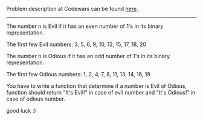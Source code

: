 Problem description at Codewars can be found
[here](https://www.codewars.com/kata/56fcfad9c7e1fa2472000034/train/python).

-------------

The number n is Evil if it has an even number of 1's in its binary representation.

The first few Evil numbers: 3, 5, 6, 9, 10, 12, 15, 17, 18, 20
<br>

The number n is Odious if it has an odd number of 1's in its binary representation.

The first few Odious numbers: 1, 2, 4, 7, 8, 11, 13, 14, 16, 19
<br>

You have to write a function that determine if a number is Evil of Odious, function should return
"It's Evil!" in case of evil number and "It's Odious!" in case of odious number.
<br>

good luck :)
